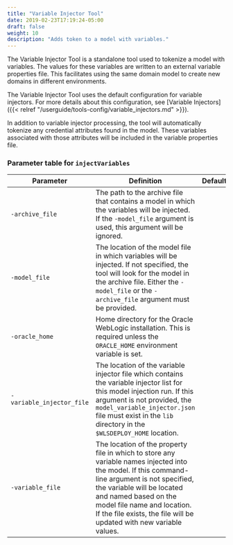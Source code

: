 ```yaml
---
title: "Variable Injector Tool"
date: 2019-02-23T17:19:24-05:00
draft: false
weight: 10
description: "Adds token to a model with variables."
---
```



The Variable Injector Tool is a standalone tool used to tokenize a model with variables. The values for these variables are written to an external variable properties file. This facilitates using the same domain model to create new domains in different environments. 

The Variable Injector Tool uses the default configuration for variable injectors. For more details about this configuration, see [Variable Injectors]({{< relref "/userguide/tools-config/variable_injectors.md" >}}).

In addition to variable injector processing, the tool will automatically tokenize any credential attributes found in the model. These variables associated with those attributes will be included in the variable properties file.


### Parameter table for `injectVariables`
| Parameter | Definition                                                                                                                                                                                                                                                                                                               | Default |
| ---- |--------------------------------------------------------------------------------------------------------------------------------------------------------------------------------------------------------------------------------------------------------------------------------------------------------------------------| ---- |
| `-archive_file` | The path to the archive file that contains a model in which the variables will be injected. If the `-model_file` argument is used, this argument will be ignored.                                                                                                                                                        |    |
| `-model_file` | The location of the model file in which variables will be injected. If not specified, the tool will look for the model in the archive file. Either the `-model_file` or the `-archive_file` argument must be provided.                                                                                                   |    |
| `-oracle_home` | Home directory for the Oracle WebLogic installation. This is required unless the `ORACLE_HOME` environment variable is set.                                                                                                                                                                                              |    |
| `-variable_injector_file` | The location of the variable injector file which contains the variable injector list for this model injection run. If this argument is not provided, the `model_variable_injector.json` file must exist in the `lib` directory in the `$WLSDEPLOY_HOME` location.                                                        |    |
| `-variable_file` | The location of the property file in which to store any variable names injected into the model. If this command-line argument is not specified, the variable will be located and named based on the model file name and location. If the file exists, the file will be updated with new variable values. |    |
